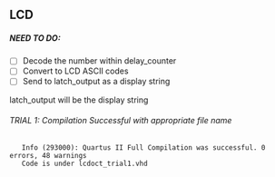 ## LCD 

##### NEED TO DO:
- [ ] Decode the number within delay_counter 
- [ ] Convert to LCD ASCII codes
- [ ] Send to latch_output as a display string

latch_output will be the display string
   


###### TRIAL 1: Compilation Successful with appropriate file name
       Info (293000): Quartus II Full Compilation was successful. 0 errors, 48 warnings
       Code is under lcdoct_trial1.vhd

